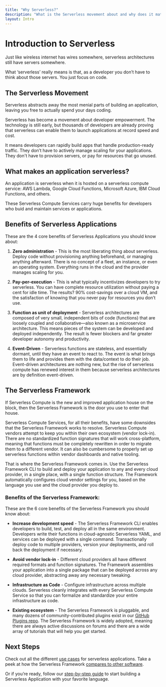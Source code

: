 ```yaml
---
title: "Why Serverless?"
description: "What is the Serverless movement about and why does it matter?"
layout: Intro
---
```


# Introduction to Serverless
Just like wireless internet has wires somewhere, serverless architectures still have servers somewhere.

What ‘serverless’ really means is that, as a developer you don’t have to think about those servers. You just focus on code.


## The Serverless Movement
Serverless abstracts away the most menial parts of building an application, leaving you free to actually spend your days coding.

Serverless has become a movement about developer empowerment. The technology is still early, but thousands of developers are already proving that serverless can enable them to launch applications at record speed and cost.

It means developers can rapidly build apps that handle production-ready traffic. They don’t have to actively manage scaling for your applications. They don't have to provision servers, or pay for resources that go unused.

## What makes an application serverless?
An application is serverless when it is hosted on a serverless compute service: AWS Lambda, Google Cloud Functions, Microsoft Azure, IBM Cloud Functions, and others.

These Serverless Compute Services carry huge benefits for developers who buid and maintain services or applications.


## Benefits of Serverless Applications
These are the 4 core benefits of Serverless Applications you should know about:

1. **Zero administration** - This is the most liberating thing about serverless. Deploy code without provisioning anything beforehand, or managing anything afterward. There is no concept of a fleet, an instance, or even an operating system. Everything runs in the cloud and the provider manages scaling for you.

2. **Pay-per-execution** - This is what typically incentivizes developers to try serverless. You can have complete resource utilization without paying a cent for idle time. The results? 90% cost-savings over a cloud VM, and the satisfaction of knowing that you never pay for resources you don’t use.

3. **Function as unit of deployment** - Serverless architectures are composed of very small, independent bits of code (functions) that are loosely coupled and collaborative—also known as a microservice architecture. This means pieces of the system can be developed and deployed independently. The result is fewer blockers and far greater developer autonomy and productivity.

4. **Event-Driven** - Serverless functions are stateless, and essentially dormant, until they have an event to react to. The event is what brings them to life and provides them with the data/context to do their job. Event-driven architectures are nothing new, but the rise of serverless compute has renewed interest in them because serverless architectures are by definition event-driven.


## The Serverless Framework
If Serverless Compute is the new and improved application house on the block, then the Serverless Framework is the door you use to enter that house.

Serverless Compute Services, for all their benefits, have some downsides that the Serverless Framework works to resolve. Serverless Compute vendors attempt to keep you within their own ecosystem (vendor lock-in). There are no standardized function signatures that will work cross-platform, meaning that functions must be completely rewritten in order to migrate them to a different vendor. It can also be cumbersome to properly set up serverless functions within vendor dashboards and native tooling.

That is where the Serverless Framework comes in. Use the Serverless Framework CLI to build and deploy your application to any and every cloud provider, in a single place, with a single function structure. The Framework automatically configures cloud vendor settings for you, based on the language you use and the cloud provider you deploy to.

### Benefits of the Serverless Framework:
These are the 6 core benefits of the Serverless Framework you should know about:

* **Increase development speed** - The Serverless Framework CLI enables developers to build, test, and deploy all in the same environment. Developers write their functions in cloud-agnostic Serverless YAML, and services can be deployed with a single command. Transactionally deploy code to multiple providers, version your deployments, and roll back the deployment if necessary.

* **Avoid vendor lock-in** - Different cloud providers all have different required formats and function signatures. The Framework assembles your application into a single package that can be deployed across any cloud provider, abstracting away any necessary tweaking.

* **Infrastructure as Code** - Configure infrastructure across multiple clouds. Serverless cleanly integrates with every Serverless Compute Service so that you can formalize and standardize your entire infrastructure as code.

* **Existing ecosystem** - The Serverless Framework is pluggable, and many dozens of community-contributed plugins exist in our [GitHub Plugins repo](https://github.com/serverless/plugins). The Serverless Framework is widely adopted, meaning there are always active discussions on forums and there are a wide array of tutorials that will help you get started.


## Next Steps

Check out all the different [use cases](./use-cases.md) for serverless applications. Take a peek at how the Serverless Framework [compares to other software](./serverless-vs-other.md).

Or if you’re ready, follow our [step-by-step guide](./getting-started) to start building a Serverless Application with your favorite language.

